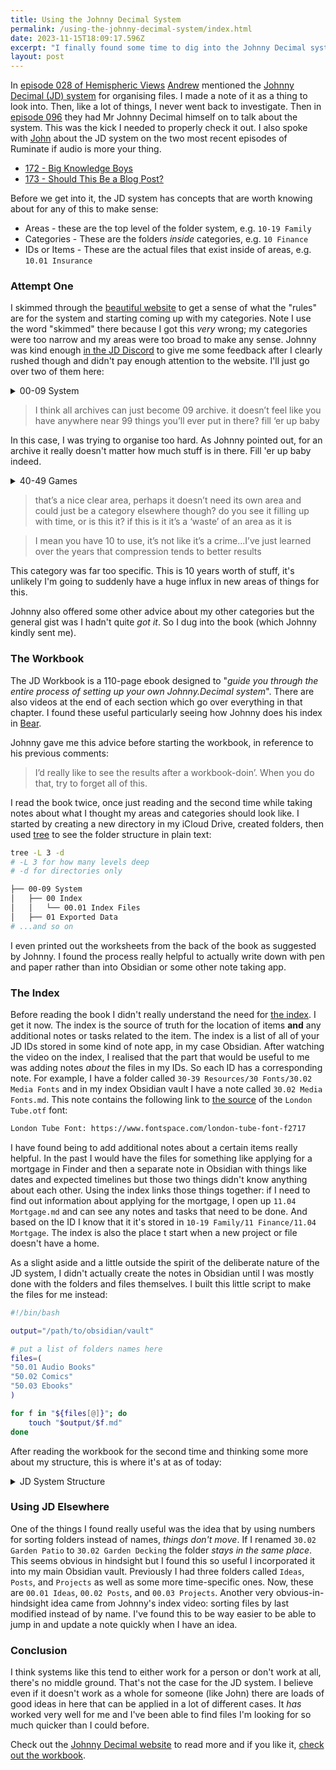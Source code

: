 ```yaml
---
title: Using the Johnny Decimal System
permalink: /using-the-johnny-decimal-system/index.html
date: 2023-11-15T18:09:17.596Z
excerpt: "I finally found some time to dig into the Johnny Decimal system and reorganise all my files"
layout: post
---
```


In [episode 028 of Hemispheric Views](https://listen.hemisphericviews.com/025) [Andrew](https://canion.blog) mentioned the [Johnny Decimal (JD) system](https://johnnydecimal.com) for organising files. I made a note of it as a thing to look into. Then, like a lot of things, I never went back to investigate. Then in [episode 096](https://listen.hemisphericviews.com/096) they had Mr Johnny Decimal himself on to talk about the system. This was the kick I needed to properly check it out. I also spoke with [John](https://mastodon.macstories.net/@johnvoorhees) about the JD system on the two most recent episodes of Ruminate if audio is more your thing.

- [172 - Big Knowledge Boys](https://ruminatepodcast.com/172/)
- [173 - Should This Be a Blog Post?](https://ruminatepodcast.com/173/)

Before we get into it, the JD system has concepts that are worth knowing about for any of this to make sense:

- Areas - these are the top level of the folder system, e.g. `10-19 Family`
- Categories - These are the folders _inside_ categories, e.g. `10 Finance`
- IDs or Items - These are the actual files that exist inside of areas, e.g. `10.01 Insurance`

### Attempt One

I skimmed through the [beautiful website](https://johnnydecimal.com) to get a sense of what the "rules" are for the system and starting coming up with my categories. Note I use the word "skimmed" there because I got this _very_ wrong; my categories were too narrow and my areas were too broad to make any sense. Johnny was kind enough [in the JD Discord](https://johnnydecimal.com/20-29-communication/23-forums-and-chat/23.02-discord/) to give me some feedback after I clearly rushed though and didn't pay enough attention to the website. I'll just go over two of them here:

<details>
	<summary>00-09 System</summary>
	<pre>00-09 System
│ 00 Inbox
│ 01 Exported Data
│ ├── 01.01 Twitter
│ ├── 01.02 Tumblr
│ ├── 01.03 Instagram
│ ├── 01.04 Mastodon
│ ├── 01.05 Reddit
│ ├── 01.06 Project Databases
│ ├── 01.07 Other
│ 02 Education Archive
│ ├── 02.01 College
│ ├── 02.02 Uni
│ ├── 02.03 School
│ 03 Sites Archive
│ ├── 03.01 Just Delete Me (JDM)
│ ├── 03.02 Wordpress Themes
│ ├── 03.03 Personal
│ ├── 03.04 Freelance
│ ├── 03.05 DevsDoDesign
│ 09 Archive
│ ├── 09.01 Archive
│ ├── 09.02 Camera Uploads
	</pre>
</details>

> I think all archives can just become 09 archive. it doesn’t feel like you have anywhere near 99 things you’ll ever put in there? fill ‘er up baby

In this case, I was trying to organise too hard. As Johnny pointed out, for an archive it really doesn't matter how much stuff is in there. Fill 'er up baby indeed.

<details>
	<summary>40-49 Games</summary>
	<pre>40-49 Games
│ 40 Screenshots
│ 41 Manuals
│ 42 ROMs
</pre>
</details>

> that’s a nice clear area, perhaps it doesn’t need its own area and could just be a category elsewhere though? do you see it filling up with time, or is this it? if this is it it’s a ‘waste’ of an area as it is

> I mean you have 10 to use, it’s not like it’s a crime…I’ve just learned over the years that compression tends to better results

This category was far too specific. This is 10 years worth of stuff, it's unlikely I'm going to suddenly have a huge influx in new areas of things for this.

Johnny also offered some other advice about my other categories but the general gist was I hadn't quite _got it_. So I dug into the book (which Johnny kindly sent me).

### The Workbook

The JD Workbook is a 110-page ebook designed to "_guide you through the entire process of setting up your own Johnny.Decimal system_". There are also videos at the end of each section which go over everything in that chapter. I found these useful particularly seeing how Johnny does his index in [Bear](https://bear.app).

Johnny gave me this advice before starting the workbook, in reference to his previous comments:

> I’d really like to see the results after a workbook-doin’. When you do that, try to forget all of this.

I read the book twice, once just reading and the second time while taking notes about what I thought my areas and categories should look like. I started by creating a new directory in my iCloud Drive, created folders, then used [tree](http://mama.indstate.edu/users/ice/tree/) to see the folder structure in plain text:

```bash
tree -L 3 -d
# -L 3 for how many levels deep
# -d for directories only

├── 00-09 System
│   ├── 00 Index
│   │   └── 00.01 Index Files
│   ├── 01 Exported Data
# ...and so on
```

I even printed out the worksheets from the back of the book as suggested by Johnny. I found the process really helpful to actually write down with pen and paper rather than into Obsidian or some other note taking app.

### The Index

Before reading the book I didn't really understand the need for [the index](https://johnnydecimal.com/10-19-concepts/11-core/11.05-the-index/). I get it now. The index is the source of truth for the location of items **and** any additional notes or tasks related to the item. The index is a list of all of your JD IDs stored in some kind of note app, in my case Obsidian. After watching the video on the index, I realised that the part that would be useful to me was adding notes _about_ the files in my IDs. So each ID has a corresponding note. For example, I have a folder called `30-39 Resources/30 Fonts/30.02 Media Fonts` and in my index Obsidian vault I have a note called `30.02 Media Fonts.md`. This note contains the following link to [the source](https://www.fontspace.com/london-tube-font-f2717) of the `London Tube.otf` font:

```txt
London Tube Font: https://www.fontspace.com/london-tube-font-f2717
```

I have found being to add additional notes about a certain items really helpful. In the past I would have the files for something like applying for a mortgage in Finder and then a separate note in Obsidian with things like dates and expected timelines but those two things didn't know anything about each other. Using the index links those things together: if I need to find out information about applying for the mortgage, I open up `11.04 Mortgage.md` and can see any notes and tasks that need to be done. And based on the ID I know that it it's stored in `10-19 Family/11 Finance/11.04 Mortgage`. The index is also the place t start when a new project or file doesn't have a home. 

As a slight aside and a little outside the spirit of the deliberate nature of the JD system, I didn't actually create the notes in Obsidian until I was mostly done with the folders and files themselves. I built this little script to make the files for me instead:

```bash
#!/bin/bash

output="/path/to/obsidian/vault"

# put a list of folders names here
files=(
"50.01 Audio Books"
"50.02 Comics"
"50.03 Ebooks"
)

for f in "${files[@]}"; do
    touch "$output/$f.md"
done
```

After reading the workbook for the second time and thinking some more about my structure, this is where it's at as of today:

<details>
	<summary>JD System Structure</summary>
	<pre>00-09 System
| 00 Index
│ ├── 00.01 Index Files
| 01 Exported Data
│ ├── 01.01 Twitter
│ ├── 01.02 Tumblr
│ ├── 01.03 Instagram
│ ├── 01.04 Mastodon
│ ├── 01.05 Reddit
│ ├── 01.06 Project Databases
│ ├── 01.07 Other
│ ├── 01.08 TwitPic
| 09 Archive
│ ├── 09.01 Archive
│ ├── 09.02 Camera Uploads
│ ├── 09.03 DevsDoDesign
│ ├── 09.04 Freelance
│ ├── 09.05 Just Delete Me (JDM)
│ ├── 09.06 Personal Sites
│ ├── 09.07 Wordpress Themes
│ ├── 09.08 College
│ ├── 09.09 Uni
│ ├── 09.10 School
│ ├── 09.11 Talks
│ ├── 09.12 Artwork
10-19 Home and Family
| 10 Products
│ ├── 10.01 Washing Machine
│ ├── 10.02 Dishwasher
│ ├── 10.03 Freezer
│ ├── 10.04 Oven
│ ├── 10.05 Microwave
│ ├── 10.06 TV
│ ├── 10.07 Electronics
| 11 Finance
│ ├── 11.01 Mortgage
│ ├── 11.02 Insurance
│ ├── 11.03 Credit Cards
│ ├── 11.04 Loans
│ ├── 11.05 Monzo Pots
| 12 Building Work
│ ├── 12.01 Floorplans and Layouts
│ ├── 12.02 Photos
│ ├── 12.03 Kitchen
│ ├── 12.04 Utility Room
│ ├── 12.05 Bathroom
| 13 Purchases
│ ├── 13.01 123 House Street
│ ├── 13.02 456 House Road
| 14 Legal
│ ├── 14.01 Work
│ ├── 14.02 Deaths
│ ├── 14.03 Deed Poll
│ ├── 14.04 Payslips
│ ├── 14.09 [redacted]
20-29 Podcasts
| 20 Ruminate
│ ├── 20.00 Recordings
│ ├── 20.01 Episodes
│ ├── 20.02 Artwork
│ ├── 20.03 Sounds
│ ├── 20.04 Shownotes
│ ├── 20.05 Episode Art
| 21 We Got Family
│ ├── 21.00 Recordings
│ ├── 21.01 Episodes
│ ├── 21.02 Artwork
│ ├── 21.03 Sounds
│ ├── 21.04 Shownotes
│ ├── 21.05 Episode Art
| 22 Follow Out
│ ├── 22.01 Appearances
│ ├── 22.02 Mentions
│ ├── 22.03 Fan Art
| 23 Show Archives
│ ├── 23.01 The Ricky Gervais Show
│ ├── 23.02 Bionic and Bonanza
│ ├── 23.03 Cooking With Brett and Myke
│ ├── 23.03 Futurama
│ ├── 23.04 Hello Internet
30-39 Resources
| 30 Fonts
│ ├── 30.01 Coding
│ ├── 30.02 Media
│ ├── 30.03 Symbols
│ ├── 30.04 Others
| 31 Icons
│ ├── 31.01 General Use
│ ├── 31.02 Niche
| 32 Music and Sounds
│ ├── 32.01 Clips
│ ├── 32.02 Royalty Free Music
│ ├── 32.03 Blahaj
| 33 Books
│ ├── 33.01 Audio Books
│ ├── 33.02 Comics
│ ├── 33.03 Dev
│ ├── 33.04 eBooks
│ ├── 33.05 Lego
40-49 Hobbies
| 40 Games
│ ├── 40.01 Screenshots
│ ├── 40.02 Manuals
│ ├── 40.03 ROMs
| 41 Lego
│ ├── 41.01 Manuals
│ ├── 41.02 Photos
│ ├── 41.03 MOC
│ ├── 41.04 Comic Con Exclusives
| 42 Raspberry Pi
│ ├── 42.01 PiSight
│ ├── 42.02 Now Playing Pi
| 43 Fundraising
│ ├── 43.01 St Jude 2023
| 44 Streaming
│ ├── 44.01 Backgrounds
50-59 Media
| 50 Tattoo Ideas
│ ├── 50.01 Inbox
│ ├── 50.02 Arm Tattoo
│ ├── 50.03 SleeveStar
│ ├── 50.04 CSS HTML Tattoo
| 51 Memes
│ ├── 51.01 Mine
│ ├── 51.02 Gifs
| 52 Profile
│ ├── 52.01 Avatars
│ ├── 52.02 Headers
│ ├── 52.03 Memoji
│ ├── 52.04 RK Logo
| 53 Wallpapers
│ ├── 53.01 Desktop
│ ├── 53.02 Phone
│ ├── 53.03 iPad
| 54 Media Screenshots
│ ├── 54.01 Comics
│ ├── 54.02 TV
│ ├── 54.03 Back to the Future Posters
│ ├── 54.04 Cornetto Trilogy Posters
| 55 Music
│ ├── 55.01 Album Covers
│ ├── 55.02 Linkin Park Demos
│ ├── 55.03 Bowling for Soup Demos
│ ├── 55.04 Albums
| 56 Photos and Videos
│ ├── 56.00 Camera Uploads
│ ├── 56.01 By Year
│ ├── 56.02 [redacted]
│ ├── 56.03 Paper Drawings
│ ├── 56.04 Various
│ ├── 56.06 Personal Videos
│ ├── 56.07 YouTube Videos
│ ├── 56.08 Wedding Photo Booth
	</pre>
</details>

### Using JD Elsewhere

One of the things I found really useful was the idea that by using numbers for sorting folders instead of names, _things don't move_. If I renamed `30.02 Garden Patio` to `30.02 Garden Decking` the folder _stays in the same place_. This seems obvious in hindsight but I found this so useful I incorporated it into my main Obsidian vault. Previously I had three folders called `Ideas`, `Posts`, and `Projects` as well as some more time-specific ones. Now, these are `00.01 Ideas`, `00.02 Posts`, and `00.03 Projects`. Another very obvious-in-hindsight idea came from Johnny's index video: sorting files by last modified instead of by name. I've found this to be way easier to be able to jump in and update a note quickly when I have an idea.

### Conclusion

I think systems like this tend to either work for a person or don't work at all, there's no middle ground. That's not the case for the JD system. I believe even if it doesn't work as a whole for someone (like John) there are loads of good ideas in here that can be applied in a lot of different cases. It _has_ worked very well for me and I've been able to find files I'm looking for so much quicker than I could before.

Check out the [Johnny Decimal website](https://johnnydecimal.com) to read more and if you like it, [check out the workbook](https://johnnydecimal.com/10-19-concepts/14-build-your-system/14.02-the-decimal-workbook/).